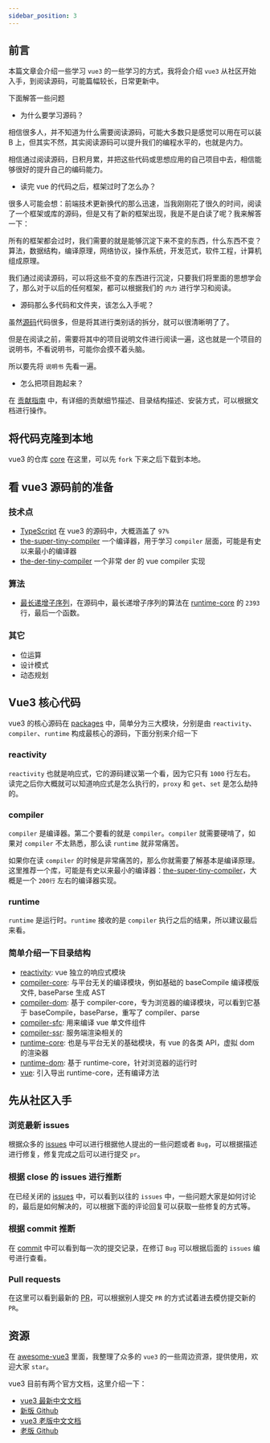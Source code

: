 ```yaml
---
sidebar_position: 3
---
```


## 前言

本篇文章会介绍一些学习 `vue3` 的一些学习的方式，我将会介绍 `vue3` 从社区开始入手，到阅读源码，可能篇幅较长，日常更新中。

下面解答一些问题

- 为什么要学习源码？

相信很多人，并不知道为什么需要阅读源码，可能大多数只是感觉可以用在可以装 B 上，但其实不然，其实阅读源码可以提升我们的编程水平的，也就是内力。

相信通过阅读源码，日积月累，并把这些代码或思想应用的自己项目中去，相信能够很好的提升自己的编码能力。

- 读完 vue 的代码之后，框架过时了怎么办？

很多人可能会想：前端技术更新换代的那么迅速，当我刚刚花了很久的时间，阅读了一个框架或库的源码，但是又有了新的框架出现，我是不是白读了呢？我来解答一下：

所有的框架都会过时，我们需要的就是能够沉淀下来不变的东西，什么东西不变？算法，数据结构，编译原理，网络协议，操作系统，开发范式，软件工程，计算机组成原理。

我们通过阅读源码，可以将这些不变的东西进行沉淀，只要我们将里面的思想学会了，那么对于以后的任何框架，都可以根据我们的 `内力` 进行学习和阅读。

- 源码那么多代码和文件夹，该怎么入手呢？

虽然[源码](https://github.com/vuejs/core)代码很多，但是将其进行类别话的拆分，就可以很清晰明了了。

但是在阅读之前，需要将其中的项目说明文件进行阅读一遍，这也就是一个项目的说明书，不看说明书，可能你会摸不着头脑。

所以要先将 `说明书` 先看一遍。

- 怎么把项目跑起来？

在 [贡献指南](https://github.com/vuejs/core/blob/main/.github/contributing.md) 中，有详细的贡献细节描述、目录结构描述、安装方式，可以根据文档进行操作。

## 将代码克隆到本地

vue3 的仓库 [core](https://github.com/vuejs/core) 在这里，可以先 `fork` 下来之后下载到本地。

## 看 vue3 源码前的准备

### 技术点

- [TypeScript](https://www.tslang.cn/index.html) 在 vue3 的源码中，大概涵盖了 `97%`
- [the-super-tiny-compiler](https://github.com/Tyh2001/the-super-tiny-compilerr) 一个编译器，用于学习 `compiler` 层面，可能是有史以来最小的编译器
- [the-der-tiny-compiler](https://github.com/Tyh2001/the-der-tiny-compiler) 一个非常 der 的 vue compiler 实现

### 算法

- [最长递增子序列](https://leetcode-cn.com/problems/longest-increasing-subsequence/)，在源码中，最长递增子序列的算法在 [runtime-core](https://github.com/vuejs/core/blob/main/packages/runtime-core/src/renderer.ts) 的 `2393` 行，最后一个函数。

### 其它

- 位运算
- 设计模式
- 动态规划

## Vue3 核心代码

vue3 的核心源码在 [packages](https://github.com/vuejs/core/tree/main/packages) 中，简单分为三大模块，分别是由 `reactivity`、`compiler`、`runtime` 构成最核心的源码，下面分别来介绍一下

### reactivity

`reactivity` 也就是响应式，它的源码建议第一个看，因为它只有 `1000` 行左右。读完之后你大概就可以知道响应式是怎么执行的，`proxy` 和 `get`、`set` 是怎么劫持的。

### compiler

`compiler` 是编译器。第二个要看的就是 `compiler`。`compiler` 就需要硬啃了，如果对 `compiler` 不太熟悉，那么读 `runtime` 就非常痛苦。

如果你在读 `compiler` 的时候是非常痛苦的，那么你就需要了解基本是编译原理。这里推荐一个库，可能是有史以来最小的编译器：[the-super-tiny-compiler](https://github.com/jamiebuilds/the-super-tiny-compiler)，大概是一个 `200行` 左右的编译器实现。

### runtime

`runtime` 是运行时。`runtime` 接收的是 `compiler` 执行之后的结果，所以建议最后来看。

### 简单介绍一下目录结构

- [reactivity](https://github.com/vuejs/core/tree/main/packages/reactivity): vue 独立的响应式模块
- [compiler-core](https://github.com/vuejs/core/tree/main/packages/compiler-core): 与平台无关的编译模块，例如基础的 baseCompile 编译模版文件, baseParse 生成 AST
- [compiler-dom](https://github.com/vuejs/core/tree/main/packages/compiler-dom): 基于 compiler-core，专为浏览器的编译模块，可以看到它基于 baseCompile，baseParse，重写了 compiler、parse
- [compiler-sfc](https://github.com/vuejs/core/tree/main/packages/compiler-sfc): 用来编译 vue 单文件组件
- [compiler-ssr](https://github.com/vuejs/core/tree/main/packages/compiler-ssr): 服务端渲染相关的
- [runtime-core](https://github.com/vuejs/core/tree/main/packages/runtime-core): 也是与平台无关的基础模块，有 vue 的各类 API，虚拟 dom 的渲染器
- [runtime-dom](https://github.com/vuejs/core/tree/main/packages/runtime-dom): 基于 runtime-core，针对浏览器的运行时
- [vue](https://github.com/vuejs/core/tree/main/packages/vue): 引入导出 runtime-core，还有编译方法

## 先从社区入手

### 浏览最新 issues

根据众多的 [issues](https://github.com/vuejs/core/issues) 中可以进行根据他人提出的一些问题或者 `Bug`，可以根据描述进行修复，修复完成之后可以进行提交 `pr`。

### 根据 close 的 issues 进行推断

在已经关闭的 [issues](https://github.com/vuejs/core/issues?q=is%3Aissue+is%3Aclosed) 中，可以看到以往的 `issues` 中，一些问题大家是如何讨论的，最后是如何解决的，可以根据下面的评论回复可以获取一些修复的方式等。

### 根据 commit 推断

在 [commit](https://github.com/vuejs/core/commits/main) 中可以看到每一次的提交记录，在修订 `Bug` 可以根据后面的 `issues` 编号进行查看。

### Pull requests

在这里可以看到最新的 [PR](https://github.com/vuejs/core/pulls)，可以根据别人提交 `PR` 的方式试着进去模仿提交新的 `PR`。

## 资源

在 [awesome-vue3](https://github.com/Tyh2001/awesome-vue3) 里面，我整理了众多的 `vue3` 的一些周边资源，提供使用，欢迎大家 `star`。

vue3 目前有两个官方文档，这里介绍一下：

- [vue3 最新中文文档](https://staging-cn.vuejs.org/)
- [新版 Github](https://github.com/vuejs-translations/docs-zh-cn)
- [vue3 老版中文文档](https://v3.cn.vuejs.org/)
- [老版 Github](https://github.com/vuejs/docs-next-zh-cn)
